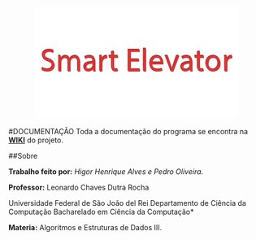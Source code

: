 <p align="center">
<img src="https://raw.githubusercontent.com/HigorAlves/Smart-Elevator/master/Imagens/logo.png?token=AKvcAL5uVpia36816S3hE6uasbpLyPcaks5X1xYYwA%3D%3D" />
</p>

#DOCUMENTAÇÃO
Toda a documentação do programa se encontra na [**WIKI**](https://github.com/HigorAlves/Smart-Elevator/wiki) do projeto.


##Sobre

**Trabalho feito por:** *Higor Henrique Alves e Pedro Oliveira*.

**Professor:** Leonardo Chaves Dutra Rocha

Universidade Federal de São João del Rei Departamento de Ciência da Computação Bacharelado em Ciência da Computação*

**Materia:** Algoritmos e Estruturas de Dados III.

